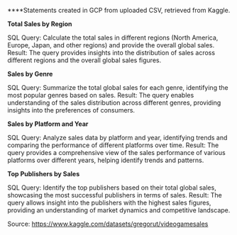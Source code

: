 ****Statements created in GCP from uploaded CSV, retrieved from Kaggle.

**Total Sales by Region**

SQL Query: Calculate the total sales in different regions (North America, Europe, Japan, and other regions) and provide the overall global sales.
Result: The query provides insights into the distribution of sales across different regions and the overall global sales figures.

**Sales by Genre**

  SQL Query: Summarize the total global sales for each genre, identifying the most popular genres based on sales.
  Result: The query enables understanding of the sales distribution across different genres, providing insights into the preferences of consumers.

**Sales by Platform and Year**

SQL Query: Analyze sales data by platform and year, identifying trends and comparing the performance of different platforms over time.
Result: The query provides a comprehensive view of the sales performance of various platforms over different years, helping identify trends and patterns.

**Top Publishers by Sales**

SQL Query: Identify the top publishers based on their total global sales, showcasing the most successful publishers in terms of sales.
Result: The query allows insight into the publishers with the highest sales figures, providing an understanding of market dynamics and competitive landscape.


Source: https://www.kaggle.com/datasets/gregorut/videogamesales
